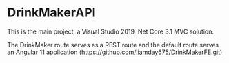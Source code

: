 # DrinkMakerAPI
This is the main project, a Visual Studio 2019 .Net Core 3.1 MVC solution.

The DrinkMaker route serves as a REST route and the default route serves an Angular 11 application (https://github.com/liamday675/DrinkMakerFE.git)

